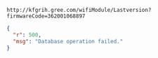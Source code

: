 `http://kfgrih.gree.com/wifiModule/Lastversion?firmwareCode=362001068897`

```json
{
  "r": 500,
  "msg": "Database operation failed."
}
```